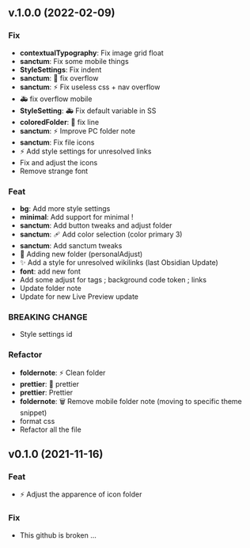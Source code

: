 ## v.1.0.0 (2022-02-09)

### Fix

- **contextualTypography**: Fix image grid float
- **sanctum**: Fix some mobile things
- **StyleSettings**: Fix indent
- **sanctum**: :bug: fix overflow
- **sanctum**: :zap: Fix useless css + nav overflow
- :ambulance: fix overflow mobile
- **StyleSetting**: :ambulance: Fix default variable in SS
- **coloredFolder**: :art: fix line
- **sanctum**: :zap: Improve PC folder note
- **sanctum**: Fix file icons
- :zap: Add style settings for unresolved links
- Fix and adjust the icons
- Remove strange font

### Feat

- **bg**: Add more style settings
- **minimal**: Add support for minimal !
- **sanctum**: Add button tweaks and adjust folder
- **sanctum**: :adhesive_bandage: Add color selection (color primary 3)
- **sanctum**: Add sanctum tweaks
- :art: Adding new folder (personalAdjust)
- :sparkles: Add a style for unresolved wikilinks (last Obsidian Update)
- **font**: add new font
- Add some adjust for tags ; background code token ; links
- Update folder note
- Update for new Live Preview update

### BREAKING CHANGE

- Style settings id

### Refactor

- **foldernote**: :zap: Clean folder
- **prettier**: :art: prettier
- **prettier**: Prettier
- **foldernote**: :wastebasket: Remove mobile folder note (moving to specific theme snippet)
- format css
- Refactor all the file

## v0.1.0 (2021-11-16)

### Feat

- :zap: Adjust the apparence of icon folder

### Fix

- This github is broken ...
